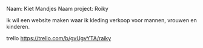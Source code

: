 Naam: Kiet Mandjes
Naam project: Roiky

Ik wil een website maken waar ik kleding verkoop voor mannen, vrouwen en kinderen.

trello https://trello.com/b/gvUgvYTA/raiky
